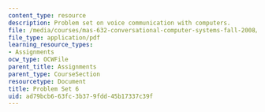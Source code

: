 ```yaml
---
content_type: resource
description: Problem set on voice communication with computers.
file: /media/courses/mas-632-conversational-computer-systems-fall-2008/ad79bcb663fc3b379fdd45b17337c39f_ps6.pdf
file_type: application/pdf
learning_resource_types:
- Assignments
ocw_type: OCWFile
parent_title: Assignments
parent_type: CourseSection
resourcetype: Document
title: Problem Set 6
uid: ad79bcb6-63fc-3b37-9fdd-45b17337c39f
---
```

